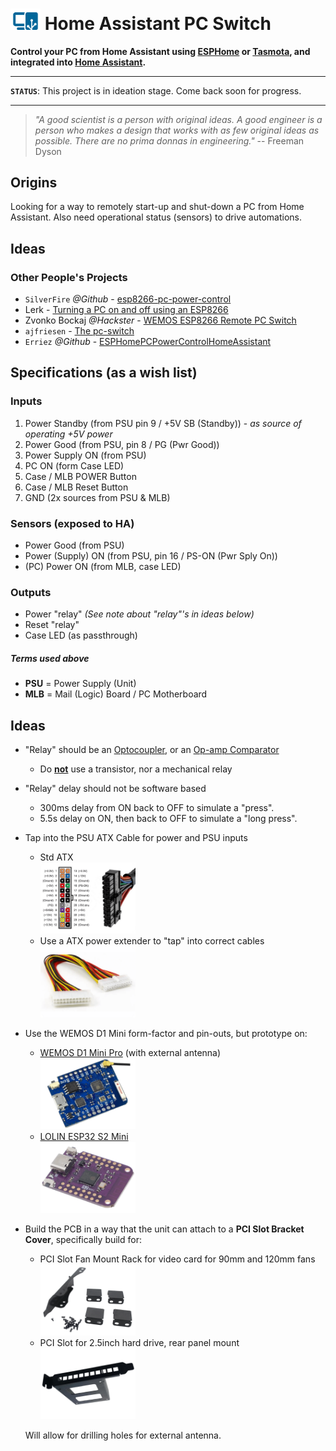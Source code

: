 # <img src="assets/img/logo.svg" width="48" width="48" /> Home Assistant PC Switch

**Control your PC from Home Assistant using [ESPHome](https://github.com/esphome/esphome) or [Tasmota](https://github.com/arendst/Tasmota), and integrated into [Home Assistant](https://www.home-assistant.io/).**

---

**`STATUS`**: This project is in ideation stage.  Come back soon for progress.

---

> *"A good scientist is a person with original ideas. A good engineer is a person who makes a design that works with as few original ideas as possible. There are no prima donnas in engineering."* -- Freeman Dyson

## Origins

Looking for a way to remotely start-up and shut-down a PC from Home Assistant.  Also need operational status (sensors) to drive automations.

## Ideas

### Other People's Projects

* `SilverFire` *@Github* - [esp8266-pc-power-control](https://github.com/SilverFire/esp8266-pc-power-control/)
* Lerk - [Turning a PC on and off using an ESP8266](https://lerks.blog/p/turning-a-pc-on-and-off-using-an-esp)
* Zvonko Bockaj *@Hackster* - [WEMOS ESP8266 Remote PC Switch](https://www.hackster.io/zvonko-bockaj/wemos-esp8266-remote-pc-switch-062c7a)
    <!--
    * &#x1F44D; Based on WEMOS D1 mini module
    * &#x1F44D; ON state sensor (using case header LED)
    * &#x1F44E; NPN Transistor based switch
    * &#x1F44E; Custom Arduino code, generating custom MQTT
    -->
* `ajfriesen` - [The pc-switch](https://www.ajfriesen.com/pc-switch/)
    <!--
    * &#x1F44D; Based on WEMOS D1 mini module
    * &#x1F44D; Photocoupler based based switch
    * &#x1F44D; ESPHome `.yaml` file provided.
    -->
* `Erriez` *@Github* - [ESPHomePCPowerControlHomeAssistant](https://github.com/Erriez/ESPHomePCPowerControlHomeAssistant/)
    <!--
    * &#x1F44E; Based on NodeMCU module
    * &#x1F44E; NPN Amplifier Transistor based switch
    * &#x1F44E; No passthrough for power and reset switch
    * &#x1F44D; ESPHome `.yaml` file provided.
    -->

## Specifications (as a wish list)

### Inputs

1. Power Standby (from PSU pin 9 / +5V SB (Standby)) - *as source of operating +5V power*
2. Power Good (from PSU, pin 8 / PG (Pwr Good))
3. Power Supply ON (from PSU)
4. PC ON (form Case LED)
5. Case / MLB POWER Button
6. Case / MLB Reset Button
7. GND (2x sources from PSU & MLB)

### Sensors (exposed to HA)

* Power Good (from PSU)
* Power (Supply) ON (from PSU, pin 16 / PS-ON (Pwr Sply On))
* (PC) Power ON (from MLB, case LED)

### Outputs
* Power "relay" *(See note about "relay"'s in ideas below)*
* Reset "relay"
* Case LED (as passthrough)

##### Terms used above
* **PSU** = Power Supply (Unit) <br/>
* **MLB** = Mail (Logic) Board / PC Motherboard 

## Ideas

* "Relay" should be an [Optocoupler](https://www.electronics-tutorials.ws/blog/optocoupler.html), or an [Op-amp Comparator](https://www.electronics-tutorials.ws/opamp/op-amp-comparator.html)
    * Do **<u>not</u>** use a transistor, nor a mechanical relay

* "Relay" delay should not be software based
    * 300ms delay from ON back to OFF to simulate a "press".
    * 5.5s delay on ON, then back to OFF to simulate a "long press".

* Tap into the PSU ATX Cable for power and PSU inputs
    * Std ATX <br/>
        <img src="assets/img/atx_pinout.png" height="33.3%" width="33.3%"/>
    * Use a ATX power extender to "tap" into correct cables <br/>
        <img src="assets/img/atx_adapter.png" height="33.3%" width="33.3%"/>

* Use the WEMOS D1 Mini form-factor and pin-outs, but prototype on:
    * [WEMOS D1 Mini Pro](https://www.aliexpress.com/item/1005006109635545.html) (with external antenna) <br/>
      <img src="assets/img/d1-mini-pro.png" height="33.3%" width="33.3%" />
    * [LOLIN ESP32 S2 Mini](https://www.aliexpress.com/item/1005006157693055.html) <br/>
      <img src="assets/img/esp32-s2-mini .png" height="33.3%" width="33.3%" />

* Build the PCB in a way that the unit can attach to a **PCI Slot Bracket Cover**, specifically build for:
    * PCI Slot Fan Mount Rack for video card for 90mm and 120mm fans <br/>
      <img src="assets/img/slot-fan-bracket.png" height="33.3%" width="33.3%">
    * PCI Slot for 2.5inch hard drive, rear panel mount <br/>
      <img src="assets/img/slot-hdd-caddy.png" height="33.3%" width="33.3%">

    Will allow for drilling holes for external antenna.
